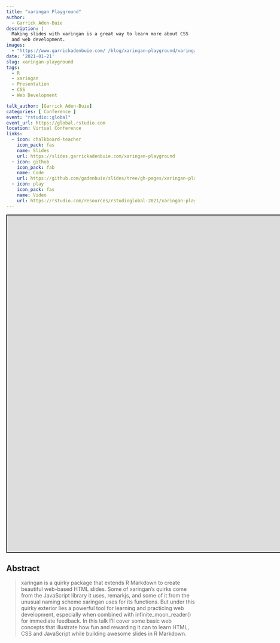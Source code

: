 ```yaml
---
title: "xaringan Playground"
author:
  - Garrick Aden-Buie
description: |
  Making slides with xaringan is a great way to learn more about CSS
  and web development.
images:
  - "https://www.garrickadenbuie.com/ /blog/xaringan-playground/xaringan-playground-social.png"
date: '2021-01-21'
slug: xaringan-playground
tags:
  - R
  - xaringan
  - Presentation
  - CSS
  - Web Development

talk_author: [Garrick Aden-Buie]
categories: [ Conference ]
event: "rstudio::global"
event_url: https://global.rstudio.com
location: Virtual Conference
links:
  - icon: chalkboard-teacher
    icon_pack: fas
    name: Slides
    url: https://slides.garrickadenbuie.com/xaringan-playground
  - icon: github
    icon_pack: fab
    name: Code
    url: https://github.com/gadenbuie/slides/tree/gh-pages/xaringan-playground
  - icon: play
    icon_pack: fas
    name: Video
    url: https://rstudio.com/resources/rstudioglobal-2021/xaringan-playground-using-xaringan-to-learn-web-development/
---
```


<script src="/rmarkdown-libs/fitvids-2.1.1/fitvids.min.js"></script>
<div class="shareagain" style="min-width:300px;margin:1em auto;">
<iframe src="https://slides.garrickadenbuie.com/xaringan-playground" width="1600" height="900" style="border:2px solid currentColor;" loading="lazy" allowfullscreen></iframe>
<script>fitvids('.shareagain', {players: 'iframe'});</script>
</div>

## Abstract

> xaringan is a quirky package that extends R Markdown to create beautiful web-based HTML slides. Some of xaringan’s quirks come from the JavaScript library it uses, remarkjs, and some of it from the unusual naming scheme xaringan uses for its functions. But under this quirky exterior lies a powerful tool for learning and practicing web development, especially when combined with infinite\_moon\_reader() for immediate feedback. In this talk I’ll cover some basic web concepts that illustrate how fun and rewarding it can to learn HTML, CSS and JavaScript while building awesome slides in R Markdown.
